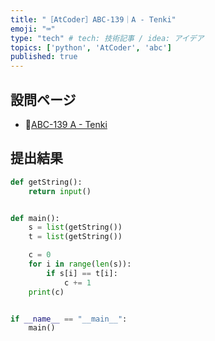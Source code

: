 ```yaml
---
title: "［AtCoder］ABC-139｜A - Tenki"
emoji: "⌨️"
type: "tech" # tech: 技術記事 / idea: アイデア
topics: ['python', 'AtCoder', 'abc']
published: true
---
```


## 設問ページ

- 🔗[ABC-139 A - Tenki](https://atcoder.jp/contests/abc139/tasks/abc139_a)

## 提出結果

```python
def getString():
    return input()


def main():
    s = list(getString())
    t = list(getString())

    c = 0
    for i in range(len(s)):
        if s[i] == t[i]:
            c += 1
    print(c)


if __name__ == "__main__":
    main()
```
